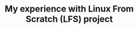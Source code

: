 ---
title: My experience with Linux From Scratch (LFS) project
description: Here is my learning from LFS
pubDate: 2025-07-30
---